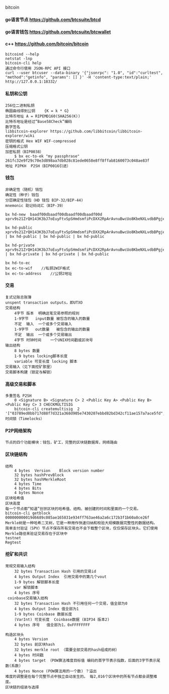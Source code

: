 bitcoin

#### go语言节点  https://github.com/btcsuite/btcd
#### go语言钱包 https://github.com/btcsuite/btcwallet

#### c++  https://github.com/bitcoin/bitcoin
    bitcoind --help
    netstat -lnp
    bitcoin-cli help
    通过命令行使用 JSON-RPC API 接口
    curl --user btcuser --data-binary '{"jsonrpc": "1.0", "id":"curltest", "method":"getinfo", "params": [] }' -H 'content-type:text/plain;' http://127.0.0.1:18332/
#### 私钥和公钥
    256位二进制私钥
    椭圆曲线得到公钥    {K = k * G}
    比特币地址 A = RIPEMD160(SHA256(K))
    比特币地址是经过“Base58Check”编码
    数字签名
    libbitcoin-explorer https://github.com/libbitcoin/libbitcoin-explorer/wiki
    密钥的格式 Hex WIF WIF-compressed
    压缩格式公钥
    加密私钥（BIP0038）
        $ bx ec-to-ek "my passphrase" 261fc32e9f29c70e3d898aa7db028c81ede0658e8ff8ffab8160073c048ae83f
    地址 P2PKH  P2SH（BIP0016引进）

#### 钱包
    非确定性（随机）钱包
    确定性（种子）钱包
    分层确定性钱包（HD 钱包 BIP-32/BIP-44)
    mnemonic 助记码词汇（BIP-39）

    bx hd-new  baadf00dbaadf00dbaadf00dbaadf00d
    xprv9s21ZrQH143K3bJ7oEuyFtvSpSHmdsmfiPcDXX2RpArAvnuBwcUo8KbeNXLvdbBPgjeFdEpQCAuxLaAP3bJRiiTdw1Kx4chf9zSGp95KBBR

    bx hd-public xprv9s21ZrQH143K3bJ7oEuyFtvSpSHmdsmfiPcDXX2RpArAvnuBwcUo8KbeNXLvdbBPgjeFdEpQCAuxLaAP3bJRiiTdw1Kx4chf9zSGp95KBBR | bx hd-public | bx hd-public | bx hd-public 

    bx hd-private xprv9s21ZrQH143K3bJ7oEuyFtvSpSHmdsmfiPcDXX2RpArAvnuBwcUo8KbeNXLvdbBPgjeFdEpQCAuxLaAP3bJRiiTdw1Kx4chf9zSGp95KBBR | bx hd-private | bx hd-private | bx hd-public 

    bx hd-to-ec
    bx ec-to-wif    //私钥2WIF格式
    bx ec-to-address    //公钥2地址

#### 交易
    复式记账总账簿
    unspent transaction outputs，即UTXO
    交易结构
        4字节	版本	明确这笔交易参照的规则
        1-9字节	input数量	被包含的输入的数量
        不定	输入	一个或多个交易输入
        1-9字节	out数量	被包含的输出的数量
        不定	输出	一个或多个交易输出
        4字节	时钟时间	一个UNIX时间戳或区块号
    输出结构
        8 bytes 数量
        1-9 bytes locking脚本长度
        variable 可变长度 locking 脚本
    交易输入（见下面挖矿那里）
    交易脚本构建（锁定与解锁）

#### 高级交易和脚本
    多重签名 P2SH
        0 <Signature B> <Signature C> 2 <Public Key A> <Public Key B> <Public Key C> 3 CHECKMULTISIG
        bitcoin-cli createmultisig  2 '["03789ed0bb717d88f7d321a368d905e7430207ebbd82bd342cf11ae157a7ace5fd","03dbc6764b8884a92e871274b87583e6d5c2a58819473e17e107ef3f6aa5a61626"]'
    时间锁（Timelocks）

#### P2P网络架构
    节点的四个功能模块：钱包，矿工，完整的区块链数据库，网络路由

#### 区块链结构
    结构
        4 bytes  Version	Block version number
        32 bytes hashPrevBlock
        32 bytes hashMerkleRoot
        4 bytes Time
        4 bytes Bits
        4 bytes Nonce
    区块哈希值
    区块高度
    每一个节点都“知道”创世区块的哈希值、结构、被创建的时间和里面的一个交易。
    bitcoin-cli getblock 000000000019d6689c085ae165831e934ff763ae46a2a6c172b3f1b60a8ce26f
    Merkle树是一种哈希二叉树，它是一种用作快速归纳和校验大规模数据完整性的数据结构。
    简单支付验证（SPV）节点不保存所有交易也不会下载整个区块，仅仅保存区块头。它们使用Merkle路径来验证交易存在于区块中
    testnet
    Regtest
#### 挖矿和共识
    常规交易输入结构
        32 bytes Transaction Hash 引用的交易id
        4 bytes Output Index  引用交易中的第几个vout
        1-9 bytes 解锁脚本长度
        var 解锁脚本
        4 bytes 序号
     coinbase交易输入结构   
        32 bytes Transaction Hash 不引用任何一个交易，值全部为0
        4 bytes Output Index 值全部为1
        1-9 bytes Coinbase 数据长度
        (VarInt) 可变长度  Coinbase数据 (BIP34 版本2)
        4 bytes 序号   值全部为1，0xFFFFFFFF

    构造区块头
        4 bytes Version
        32 bytes 前区块hash
        32 bytes merkle root （需要全部交易的hash组成的树）
        4 bytes 时间戳
        4 bytes target （POW算法难度目标值 编码的首字节表示指数，后面的3字节表示尾数(系数)
        4 bytes Nonce (POW算法用的一个数) ？溢出
    难度的调整是在每个完整节点中独立自动发生的。 每2,016个区块中的所有节点都会调整难度。
    区块链的组装与选择

